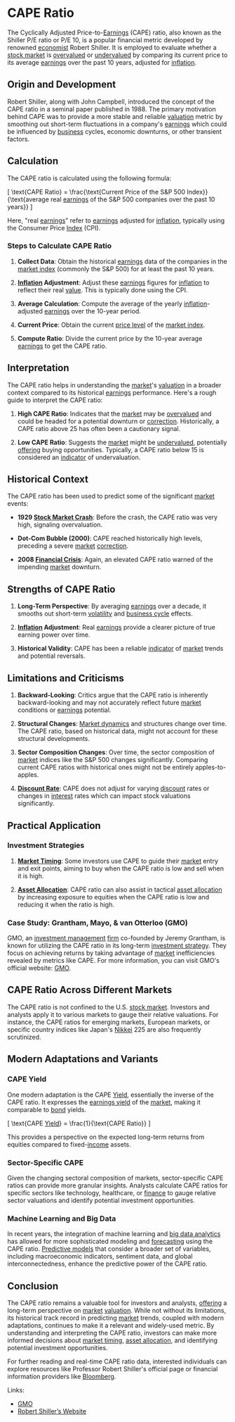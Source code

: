 # CAPE Ratio

The Cyclically Adjusted Price-to-[Earnings](../e/earnings.md) (CAPE) ratio, also known as the Shiller P/E ratio or P/E 10, is a popular financial metric developed by renowned [economist](../e/economist.md) Robert Shiller. It is employed to evaluate whether a [stock market](../s/stock_market.md) is [overvalued](../o/overvalued.md) or [undervalued](../u/undervalued.md) by comparing its current price to its average [earnings](../e/earnings.md) over the past 10 years, adjusted for [inflation](../i/inflation.md).

## Origin and Development

Robert Shiller, along with John Campbell, introduced the concept of the CAPE ratio in a seminal paper published in 1988. The primary motivation behind CAPE was to provide a more stable and reliable [valuation](../v/valuation.md) metric by smoothing out short-term fluctuations in a company's [earnings](../e/earnings.md) which could be influenced by [business](../b/business.md) cycles, economic downturns, or other transient factors.

## Calculation

The CAPE ratio is calculated using the following formula:

\[ \text{CAPE Ratio} = \frac{\text{Current Price of the S&P 500 Index}}{\text{average real [earnings](../e/earnings.md) of the S&P 500 companies over the past 10 years}} \]

Here, "real [earnings](../e/earnings.md)" refer to [earnings](../e/earnings.md) adjusted for [inflation](../i/inflation.md), typically using the Consumer Price [Index](../i/index.md) (CPI).

### Steps to Calculate CAPE Ratio

1. **Collect Data**: Obtain the historical [earnings](../e/earnings.md) data of the companies in the [market index](../m/market_index.md) (commonly the S&P 500) for at least the past 10 years.
  
2. **[Inflation](../i/inflation.md) Adjustment**: Adjust these [earnings](../e/earnings.md) figures for [inflation](../i/inflation.md) to reflect their real [value](../v/value.md). This is typically done using the CPI.
  
3. **Average Calculation**: Compute the average of the yearly [inflation](../i/inflation.md)-adjusted [earnings](../e/earnings.md) over the 10-year period.
  
4. **Current Price**: Obtain the current [price level](../p/price_level.md) of the [market index](../m/market_index.md).
  
5. **Compute Ratio**: Divide the current price by the 10-year average [earnings](../e/earnings.md) to get the CAPE ratio.

## Interpretation

The CAPE ratio helps in understanding the [market](../m/market.md)'s [valuation](../v/valuation.md) in a broader context compared to its historical [earnings](../e/earnings.md) performance. Here's a rough guide to interpret the CAPE ratio:

1. **High CAPE Ratio**: Indicates that the [market](../m/market.md) may be [overvalued](../o/overvalued.md) and could be headed for a potential downturn or [correction](../c/correction.md). Historically, a CAPE ratio above 25 has often been a cautionary signal.
  
2. **Low CAPE Ratio**: Suggests the [market](../m/market.md) might be [undervalued](../u/undervalued.md), potentially [offering](../o/offering.md) buying opportunities. Typically, a CAPE ratio below 15 is considered an [indicator](../i/indicator.md) of undervaluation.

## Historical Context

The CAPE ratio has been used to predict some of the significant [market](../m/market.md) events:

- **1929 [Stock Market Crash](../s/stock_market_crash.md)**: Before the crash, the CAPE ratio was very high, signaling overvaluation.
  
- **Dot-Com Bubble (2000)**: CAPE reached historically high levels, preceding a severe [market](../m/market.md) [correction](../c/correction.md).
  
- **2008 [Financial Crisis](../f/financial_crisis.md)**: Again, an elevated CAPE ratio warned of the impending [market](../m/market.md) downturn.

## Strengths of CAPE Ratio

1. **Long-Term Perspective**: By averaging [earnings](../e/earnings.md) over a decade, it smooths out short-term [volatility](../v/volatility.md) and [business cycle](../b/business_cycle.md) effects.
  
2. **[Inflation](../i/inflation.md) Adjustment**: Real [earnings](../e/earnings.md) provide a clearer picture of true earning power over time.
  
3. **Historical Validity**: CAPE has been a reliable [indicator](../i/indicator.md) of [market](../m/market.md) trends and potential reversals.

## Limitations and Criticisms

1. **Backward-Looking**: Critics argue that the CAPE ratio is inherently backward-looking and may not accurately reflect future [market](../m/market.md) conditions or [earnings](../e/earnings.md) potential.
  
2. **Structural Changes**: [Market dynamics](../m/market_dynamics.md) and structures change over time. The CAPE ratio, based on historical data, might not account for these structural developments.
  
3. **Sector Composition Changes**: Over time, the sector composition of [market](../m/market.md) indices like the S&P 500 changes significantly. Comparing current CAPE ratios with historical ones might not be entirely apples-to-apples.

4. **[Discount Rate](../d/discount_rate.md)**: CAPE does not adjust for varying [discount](../d/discount.md) rates or changes in [interest](../i/interest.md) rates which can impact stock valuations significantly.

## Practical Application

### Investment Strategies

1. **[Market Timing](../m/market_timing.md)**: Some investors use CAPE to guide their [market](../m/market.md) entry and exit points, aiming to buy when the CAPE ratio is low and sell when it is high.
  
2. **[Asset Allocation](../a/asset_allocation.md)**: CAPE ratio can also assist in tactical [asset allocation](../a/asset_allocation.md) by increasing exposure to equities when the CAPE ratio is low and reducing it when the ratio is high.

### Case Study: Grantham, Mayo, & van Otterloo (GMO)

GMO, an [investment management](../i/investment_management.md) [firm](../f/firm.md) co-founded by Jeremy Grantham, is known for utilizing the CAPE ratio in its long-term [investment strategy](../i/investment_strategy.md). They focus on achieving returns by taking advantage of [market](../m/market.md) inefficiencies revealed by metrics like CAPE. For more information, you can visit GMO's official website: [GMO](https://www.gmo.com).

## CAPE Ratio Across Different Markets

The CAPE ratio is not confined to the U.S. [stock market](../s/stock_market.md). Investors and analysts apply it to various markets to gauge their relative valuations. For instance, the CAPE ratios for emerging markets, European markets, or specific country indices like Japan's [Nikkei](../n/nikkei.md) 225 are also frequently scrutinized.

## Modern Adaptations and Variants

### CAPE Yield

One modern adaptation is the CAPE [Yield](../y/yield.md), essentially the inverse of the CAPE ratio. It expresses the [earnings yield](../e/earnings_yield.md) of the [market](../m/market.md), making it comparable to [bond](../b/bond.md) yields.

\[ \text{CAPE [Yield](../y/yield.md)} = \frac{1}{\text{CAPE Ratio}} \]

This provides a perspective on the expected long-term returns from equities compared to fixed-[income](../i/income.md) assets.

### Sector-Specific CAPE

Given the changing sectoral composition of markets, sector-specific CAPE ratios can provide more granular insights. Analysts calculate CAPE ratios for specific sectors like technology, healthcare, or [finance](../f/finance.md) to gauge relative sector valuations and identify potential investment opportunities.

### Machine Learning and Big Data

In recent years, the integration of machine learning and [big data analytics](../b/big_data_analytics_in_trading.md) has allowed for more sophisticated modeling and [forecasting](../f/forecasting.md) using the CAPE ratio. [Predictive models](../p/predictive_models_in_trading.md) that consider a broader set of variables, including macroeconomic indicators, sentiment data, and global interconnectedness, enhance the predictive power of the CAPE ratio.

## Conclusion

The CAPE ratio remains a valuable tool for investors and analysts, [offering](../o/offering.md) a long-term perspective on [market](../m/market.md) [valuation](../v/valuation.md). While not without its limitations, its historical track record in predicting [market](../m/market.md) trends, coupled with modern adaptations, continues to make it a relevant and widely-used metric. By understanding and interpreting the CAPE ratio, investors can make more informed decisions about [market timing](../m/market_timing.md), [asset allocation](../a/asset_allocation.md), and identifying potential investment opportunities.

For further reading and real-time CAPE ratio data, interested individuals can explore resources like Professor Robert Shiller's official page or financial information providers like [Bloomberg](../b/bloomberg.md).

Links:
- [GMO](https://www.gmo.com)
- [Robert Shiller’s Website](http://www.econ.yale.edu/~shiller/)